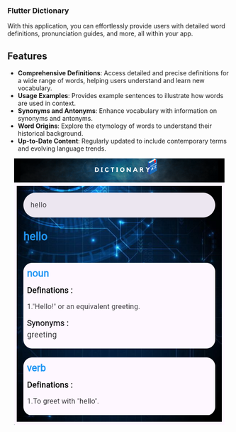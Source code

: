 ### Flutter Dictionary
With this application, you can effortlessly provide users with detailed word definitions, pronunciation guides, and more, all within your app.

## Features

- **Comprehensive Definitions**: Access detailed and precise definitions for a wide range of words, helping users understand and learn new vocabulary.
- **Usage Examples**: Provides example sentences to illustrate how words are used in context.
- **Synonyms and Antonyms**: Enhance vocabulary with information on synonyms and antonyms.
- **Word Origins**: Explore the etymology of words to understand their historical background.
- **Up-to-Date Content**: Regularly updated to include contemporary terms and evolving language trends.

<div align="center">
	<img src="dictionary.png">
</div>